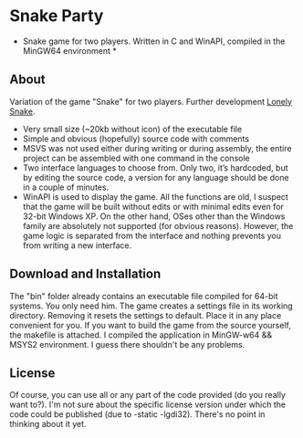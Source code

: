# Snake Party
* Snake game for two players. Written in C and WinAPI, compiled in the MinGW64 environment *

## About
Variation of the game "Snake" for two players. Further development [Lonely Snake](https://github.com/ist76/lonelysnake).
- Very small size (~20kb without icon) of the executable file
- Simple and obvious (hopefully) source code with comments
- MSVS was not used either during writing or during assembly, the entire project can be assembled with one command in the console
- Two interface languages ​​to choose from. Only two, it’s hardcoded, but by editing the source code, a version for any language should be done in a couple of minutes.
- WinAPI is used to display the game. All the functions are old, I suspect that the game will be built without edits or with minimal edits even for 32-bit Windows XP. On the other hand, OSes other than the Windows family are absolutely not supported (for obvious reasons). However, the game logic is separated from the interface and nothing prevents you from writing a new interface.

## Download and Installation
The "bin" folder already contains an executable file compiled for 64-bit systems. You only need him. The game creates a settings file in its working directory. Removing it resets the settings to default. Place it in any place convenient for you.
If you want to build the game from the source yourself, the makefile is attached. I compiled the application in MinGW-w64 && MSYS2 environment. I guess there shouldn't be any problems.

## License
Of course, you can use all or any part of the code provided (do you really want to?). I'm not sure about the specific license version under which the code could be published (due to -static -lgdi32). There's no point in thinking about it yet.
